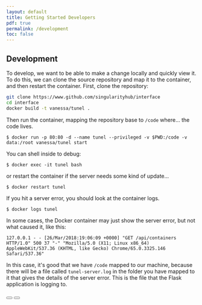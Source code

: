 ```yaml
---
layout: default
title: Getting Started Developers
pdf: true
permalink: /development
toc: false
---
```


## Development
To develop, we want to be able to make a change locally and quickly view it. To do this,
we can clone the source repository and map it to the container, and then
restart the container. First, clone the repository:


```bash
git clone https://www.github.com/singularityhub/interface
cd interface
docker build -t vanessa/tunel .
```

Then run the container, mapping the repository base to `/code` where... the code
lives. 

```
$ docker run -p 80:80 -d --name tunel --privileged -v $PWD:/code -v data:/root vanessa/tunel start
```

You can shell inside to debug:

```
$ docker exec -it tunel bash
```

or restart the container if the server needs some kind of update...

```
$ docker restart tunel
```

If you hit a server error, you should look at the container logs.

```
$ docker logs tunel
```

In some cases, the Docker container may just show the server error, but not
what caused it, like this:

```
127.0.0.1 - - [26/Mar/2018:19:06:09 +0000] "GET /api/containers HTTP/1.0" 500 37 "-" "Mozilla/5.0 (X11; Linux x86_64) AppleWebKit/537.36 (KHTML, like Gecko) Chrome/65.0.3325.146 Safari/537.36"
```

In this case, it's good that we have `/code` mapped to our machine, because there will 
be a file called `tunel-server.log` in the folder you have mapped to it that gives
the details of the server error. This is the file that the Flask application is logging
to.

<div>
    <a href="/interface/"><button class="previous-button btn btn-primary"><i class="fa fa-chevron-left"></i> </button></a>
    <a href="/interface/quick-start"><button class="next-button btn btn-primary"><i class="fa fa-chevron-right"></i> </button></a>
</div><br>
